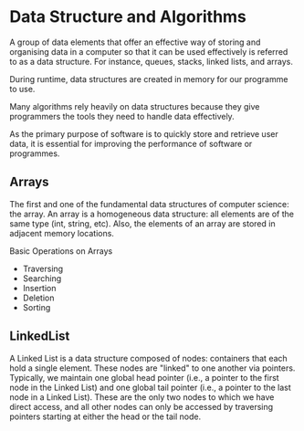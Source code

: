 # Data Structure and Algorithms

A group of data elements that offer an effective way of storing and organising data in a computer so that it can be used effectively is referred to as a data structure. For instance, queues, stacks, linked lists, and arrays.

During runtime, data structures are created in memory for our programme to use.

Many algorithms rely heavily on data structures because they give programmers the tools they need to handle data effectively.

As the primary purpose of software is to quickly store and retrieve user data, it is essential for improving the performance of software or programmes.

## Arrays

The first and one of the fundamental data structures of computer science: the array. An array is a homogeneous data structure: all elements are of the same type (int, string, etc). Also, the elements of an array are stored in adjacent memory locations.

Basic Operations on Arrays
- Traversing
- Searching
- Insertion
- Deletion
- Sorting

## LinkedList

A Linked List is a data structure composed of nodes: containers that each hold a single element. These nodes are "linked" to one another via pointers. Typically, we maintain one global head pointer (i.e., a pointer to the first node in the Linked List) and one global tail pointer (i.e., a pointer to the last node in a Linked List). These are the only two nodes to which we have direct access, and all other nodes can only be accessed by traversing pointers starting at either the head or the tail node.